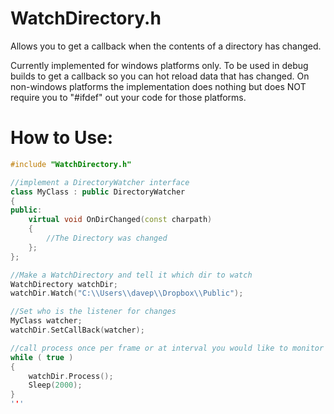 # WatchDirectory.h
Allows you to get a callback when the contents of a directory has changed.

Currently implemented for windows platforms only. To be used in debug builds to get a callback so you can hot reload data that has changed.
On non-windows platforms the implementation does nothing but does NOT require you to "#ifdef" out your code for those platforms.

# How to Use:

```c++
#include "WatchDirectory.h"

//implement a DirectoryWatcher interface
class MyClass : public DirectoryWatcher
{
public:
	virtual void OnDirChanged(const charpath)
	{
		//The Directory was changed
	};
};

//Make a WatchDirectory and tell it which dir to watch
WatchDirectory watchDir;
watchDir.Watch("C:\\Users\\davep\\Dropbox\\Public");

//Set who is the listener for changes
MyClass watcher;
watchDir.SetCallBack(watcher);

//call process once per frame or at interval you would like to monitor for changes
while ( true )
{
	watchDir.Process();
	Sleep(2000);
}
'''